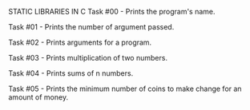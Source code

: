 STATIC LIBRARIES IN C
Task #00 - Prints the program's name.

Task #01 - Prints the number of argument passed.

Task #02 - Prints arguments for a program.

Task #03 - Prints multiplication of two numbers.

Task #04 - Prints sums of n numbers.

Task #05 - Prints the minimum number of coins to make change for an amount of money.
